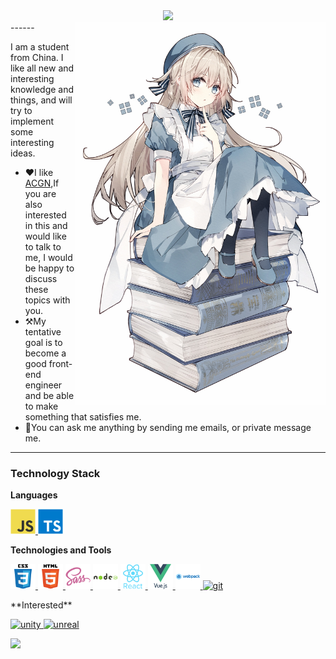 <div align="center">
<img src="https://readme-typing-svg.herokuapp.com?font=Roboto&size=26&color=FCC2D7&center=true&vCenter=true&lines=Hi+I'm+Noryu;%E5%B8%8C%E6%9C%9B%E4%BB%8A%E5%A4%A9%E7%9A%84%E4%BD%A0%E8%A6%81%E5%BC%80%E5%BF%83%E5%91%A6%EF%BC%81"/>
</div>
------

<img align="right" width="400" src="https://github.com/HanaNoryu/HanaNoryu/blob/master/pic.jpg">

I am a student from China.
I like all new and interesting knowledge and things, and will try to implement some interesting ideas.



- ❤️I like [ACGN](<https://en.wikipedia.org/wiki/ACG_(subculture)>),If you are also interested in this and would like to talk to me, I would be happy to discuss these topics with you.
- ⚒My tentative goal is to become a good front-end engineer and be able to make something that satisfies me.
- 💬You can ask me anything by sending me emails, or private message me.

---

### Technology Stack

**Languages**

<p align="left"> <a href="https://developer.mozilla.org/en-US/docs/Web/JavaScript" target="_blank" rel="noreferrer"> <img src="https://raw.githubusercontent.com/devicons/devicon/master/icons/javascript/javascript-original.svg" alt="javascript" width="40" height="40"/> </a> <a href="https://www.typescriptlang.org/" target="_blank" rel="noreferrer"> <img src="https://raw.githubusercontent.com/devicons/devicon/master/icons/typescript/typescript-original.svg" alt="typescript" width="40" height="40"/> </a> </p>

**Technologies and Tools**

<p align="left"> 
    <a href="https://www.w3schools.com/css/" target="_blank" rel="noreferrer"> <img src="https://raw.githubusercontent.com/devicons/devicon/master/icons/css3/css3-original-wordmark.svg" alt="css3" width="40" height="40"/> </a> 
    <a href="https://www.w3.org/html/" target="_blank" rel="noreferrer"> <img src="https://raw.githubusercontent.com/devicons/devicon/master/icons/html5/html5-original-wordmark.svg" alt="html5" width="40" height="40"/> </a>
    <a href="https://sass-lang.com" target="_blank" rel="noreferrer"> <img src="https://raw.githubusercontent.com/devicons/devicon/master/icons/sass/sass-original.svg" alt="sass" width="40" height="40"/> </a> 
    <a href="https://nodejs.org" target="_blank" rel="noreferrer"> <img src="https://raw.githubusercontent.com/devicons/devicon/master/icons/nodejs/nodejs-original-wordmark.svg" alt="nodejs" width="40" height="40"/> </a> 
    <a href="https://reactjs.org/" target="_blank" rel="noreferrer"> <img src="https://raw.githubusercontent.com/devicons/devicon/master/icons/react/react-original-wordmark.svg" alt="react" width="40" height="40"/> </a>
    <a href="https://vuejs.org/" target="_blank" rel="noreferrer"> <img src="https://raw.githubusercontent.com/devicons/devicon/master/icons/vuejs/vuejs-original-wordmark.svg" alt="vuejs" width="40" height="40"/> </a>
    <a href="https://webpack.js.org" target="_blank" rel="noreferrer"> <img src="https://raw.githubusercontent.com/devicons/devicon/d00d0969292a6569d45b06d3f350f463a0107b0d/icons/webpack/webpack-original-wordmark.svg" alt="webpack" width="40" height="40"/> </a>
    <a href="https://git-scm.com/" target="_blank" rel="noreferrer"> <img src="https://www.vectorlogo.zone/logos/git-scm/git-scm-icon.svg" alt="git" width="40" height="40"/> </a>
</p>
**Interested**

<p align="left">
    <a href="https://unity.com/" target="_blank" rel="noreferrer"> <img src="https://www.vectorlogo.zone/logos/unity3d/unity3d-icon.svg" alt="unity" width="40" height="40"/> </a>
    <a href="https://unrealengine.com/" target="_blank" rel="noreferrer"> <img src="https://raw.githubusercontent.com/kenangundogan/fontisto/036b7eca71aab1bef8e6a0518f7329f13ed62f6b/icons/svg/brand/unreal-engine.svg" alt="unreal" width="40" height="40"/> </a>
</p>
<img align="left" width="450" src="https://github-readme-stats.vercel.app/api?username=HanaNoryu&show_icons=true&icon_color=f783ac&title_color=faa2c1&locale=cn"/>
